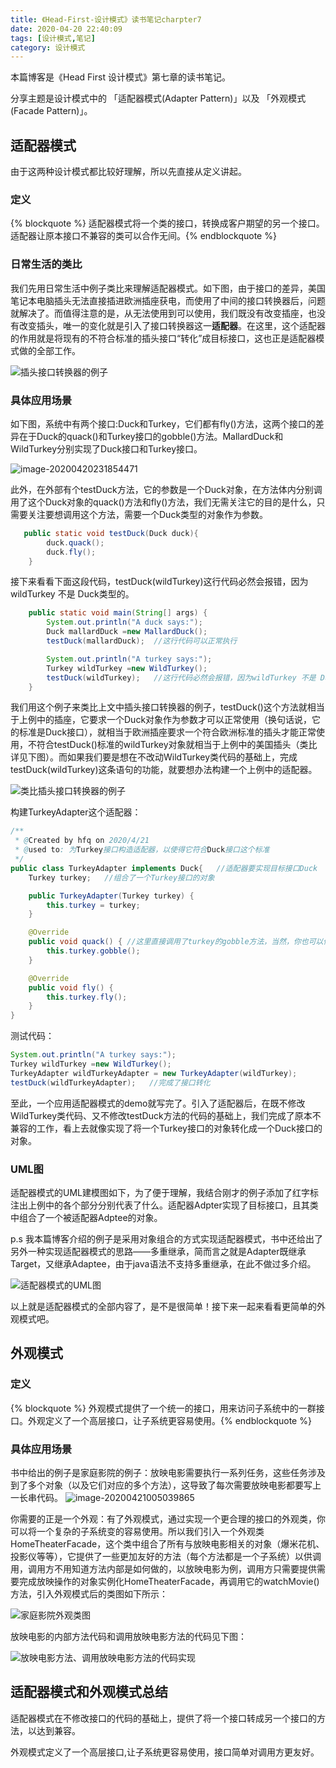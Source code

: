 ```yaml
---
title: 《Head-First-设计模式》读书笔记charpter7
date: 2020-04-20 22:40:09
tags: [设计模式,笔记]
category: 设计模式 
---
```


本篇博客是《Head First 设计模式》第七章的读书笔记。

分享主题是设计模式中的 「适配器模式(Adapter Pattern)」以及 「外观模式(Facade Pattern)」。



## 适配器模式

由于这两种设计模式都比较好理解，所以先直接从定义讲起。

### 定义

{% blockquote %} 适配器模式将一个类的接口，转换成客户期望的另一个接口。适配器让原本接口不兼容的类可以合作无间。{% endblockquote %} 

### 日常生活的类比

我们先用日常生活中例子类比来理解适配器模式。如下图，由于接口的差异，美国笔记本电脑插头无法直接插进欧洲插座获电，而使用了中间的接口转换器后，问题就解决了。而值得注意的是，从无法使用到可以使用，我们既没有改变插座，也没有改变插头，唯一的变化就是引入了接口转换器这一**适配器**。在这里，这个适配器的作用就是将现有的不符合标准的插头接口“转化”成目标接口，这也正是适配器模式做的全部工作。

![插头接口转换器的例子](/images/image-20200420230152018.png)

### 具体应用场景

如下图，系统中有两个接口:Duck和Turkey，它们都有fly()方法，这两个接口的差异在于Duck的quack()和Turkey接口的gobble()方法。MallardDuck和WildTurkey分别实现了Duck接口和Turkey接口。

![image-20200420231854471](/images/image-20200420231854471.png)

此外，在外部有个testDuck方法，它的参数是一个Duck对象，在方法体内分别调用了这个Duck对象的quack()方法和fly()方法，我们无需关注它的目的是什么，只需要关注要想调用这个方法，需要一个Duck类型的对象作为参数。

```java
   public static void testDuck(Duck duck){
        duck.quack();
        duck.fly();
    }
```

接下来看看下面这段代码，testDuck(wildTurkey)这行代码必然会报错，因为wildTurkey 不是 Duck类型的。

```java
    public static void main(String[] args) {
        System.out.println("A duck says:");
        Duck mallardDuck =new MallardDuck();
        testDuck(mallardDuck);  //这行代码可以正常执行

        System.out.println("A turkey says:");
        Turkey wildTurkey =new WildTurkey();
        testDuck(wildTurkey);   //这行代码必然会报错，因为wildTurkey 不是 Duck类型的。
    }
```

我们用这个例子来类比上文中插头接口转换器的例子，testDuck()这个方法就相当于上例中的插座，它要求一个Duck对象作为参数才可以正常使用（换句话说，它的标准是Duck接口），就相当于欧洲插座要求一个符合欧洲标准的插头才能正常使用，不符合testDuck()标准的wildTurkey对象就相当于上例中的美国插头（类比详见下图）。而如果我们要是想在不改动WildTurkey类代码的基础上，完成testDuck(wildTurkey)这条语句的功能，就要想办法构建一个上例中的适配器。

![类比插头接口转换器的例子](/images/image-20200421001232960.png)

构建TurkeyAdapter这个适配器：
```java
/**
 * @Created by hfq on 2020/4/21
 * @used to: 为Turkey接口构造适配器，以使得它符合Duck接口这个标准
 */
public class TurkeyAdapter implements Duck{   //适配器要实现目标接口Duck
    Turkey turkey;   //组合了一个Turkey接口的对象

    public TurkeyAdapter(Turkey turkey) {
        this.turkey = turkey;
    }

    @Override
    public void quack() { //这里直接调用了turkey的gobble方法，当然，你也可以做点别的
        this.turkey.gobble();
    }

    @Override
    public void fly() {
        this.turkey.fly();
    }
}
```

测试代码：

```java
System.out.println("A turkey says:");
Turkey wildTurkey =new WildTurkey();
TurkeyAdapter wildTurkeyAdapter = new TurkeyAdapter(wildTurkey);
testDuck(wildTurkeyAdapter);   //完成了接口转化
```

至此，一个应用适配器模式的demo就写完了。引入了适配器后，在既不修改WildTurkey类代码、又不修改testDuck方法的代码的基础上，我们完成了原本不兼容的工作，看上去就像实现了将一个Turkey接口的对象转化成一个Duck接口的对象。

### UML图

适配器模式的UML建模图如下，为了便于理解，我结合刚才的例子添加了红字标注出上例中的各个部分分别代表了什么。适配器Adpter实现了目标接口，且其类中组合了一个被适配器Adptee的对象。

p.s 我本篇博客介绍的例子是采用对象组合的方式实现适配器模式，书中还给出了另外一种实现适配器模式的思路——多重继承，简而言之就是Adapter既继承Target，又继承Adaptee，由于java语法不支持多重继承，在此不做过多介绍。

![适配器模式的UML图](/images/image-20200421003327658.png)

以上就是适配器模式的全部内容了，是不是很简单！接下来一起来看看更简单的外观模式吧。



## 外观模式

### 定义

{% blockquote %} 外观模式提供了一个统一的接口，用来访问子系统中的一群接口。外观定义了一个高层接口，让子系统更容易使用。{% endblockquote %} 

### 具体应用场景
书中给出的例子是家庭影院的例子：放映电影需要执行一系列任务，这些任务涉及到了多个对象（以及它们对应的多个方法），这导致了每次需要放映电影都要写上一长串代码。
![image-20200421005039865](/images/image-20200421005039865.png)

你需要的正是一个外观：有了外观模式，通过实现一个更合理的接口的外观类，你可以将一个复杂的子系统变的容易使用。所以我们引入一个外观类HomeTheaterFacade，这个类中组合了所有与放映电影相关的对象（爆米花机、投影仪等等），它提供了一些更加友好的方法（每个方法都是一个子系统）以供调用，调用方不用知道方法内部是如何做的，以放映电影为例，调用方只需要提供需要完成放映操作的对象实例化HomeTheaterFacade，再调用它的watchMovie()方法，引入外观模式后的类图如下所示：

![家庭影院外观类图](/images/image-20200421011820380.png)

放映电影的内部方法代码和调用放映电影方法的代码见下图：

![放映电影方法、调用放映电影方法的代码实现](/images/image-20200421011152136.png)



## 适配器模式和外观模式总结

适配器模式在不修改接口的代码的基础上，提供了将一个接口转成另一个接口的方法，以达到兼容。

外观模式定义了一个高层接口,让子系统更容易使用，接口简单对调用方更友好。